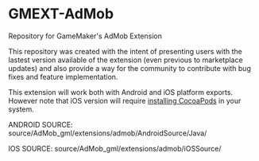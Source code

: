 # GMEXT-AdMob
Repository for GameMaker's AdMob Extension

This repository was created with the intent of presenting users with the lastest version available of the extension (even previous to marketplace updates) and also provide a way for the community to contribute with bug fixes and feature implementation.

This extension will work both with Android and iOS platform exports. However note that iOS version will require [installing CocoaPods](https://help.yoyogames.com/hc/en-us/articles/360008958858-iOS-and-tvOS-Using-CocoaPods) in your system.

ANDROID SOURCE:
source/AdMob_gml/extensions/admob/AndroidSource/Java/

IOS SOURCE:
source/AdMob_gml/extensions/admob/iOSSource/
